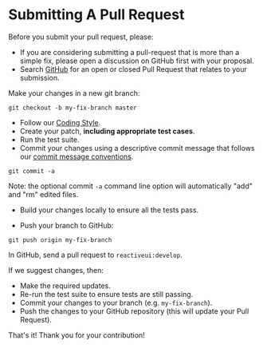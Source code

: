 # Submitting A Pull Request

Before you submit your pull request, please:

* If you are considering submitting a pull-request that is more than a simple fix, please open a discussion on GitHub first with your proposal.
* Search [GitHub](https://github.com/reactiveui/reactiveui/pulls) for an open or closed Pull Request that relates to your submission.

Make your changes in a new git branch:

```shell
git checkout -b my-fix-branch master
```

* Follow our [Coding Style](code-style.md).
* Create your patch, **including appropriate test cases**.
* Run the test suite.
* Commit your changes using a descriptive commit message that follows our [commit message conventions](commit-message-convention.md).

```shell
git commit -a
```

Note: the optional commit `-a` command line option will automatically "add" and "rm" edited files.

* Build your changes locally to ensure all the tests pass.

* Push your branch to GitHub:

```shell
git push origin my-fix-branch
```

In GitHub, send a pull request to `reactiveui:develop`.

If we suggest changes, then:

* Make the required updates.
* Re-run the test suite to ensure tests are still passing.
* Commit your changes to your branch (e.g. `my-fix-branch`).
* Push the changes to your GitHub repository (this will update your Pull Request).

That's it! Thank you for your contribution!